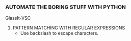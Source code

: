 ### AUTOMATE THE BORING STUFF WITH PYTHON

GlassIt-VSC

1.  PATTERN MATCHING WITH REGULAR EXPRESSIONS
    - Use backslash to escape characters.
   
